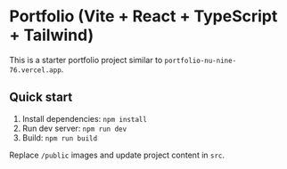 # Portfolio (Vite + React + TypeScript + Tailwind)

This is a starter portfolio project similar to `portfolio-nu-nine-76.vercel.app`.

## Quick start

1. Install dependencies: `npm install`
2. Run dev server: `npm run dev`
3. Build: `npm run build`

Replace `/public` images and update project content in `src`.
